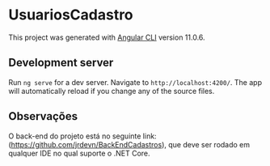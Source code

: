 # UsuariosCadastro

This project was generated with [Angular CLI](https://github.com/angular/angular-cli) version 11.0.6.

## Development server

Run `ng serve` for a dev server. Navigate to `http://localhost:4200/`. The app will automatically reload if you change any of the source files.

## Observações

O back-end do projeto está no seguinte link: (https://github.com/jrdevn/BackEndCadastros), que deve ser rodado em qualquer IDE no qual suporte o .NET Core.


